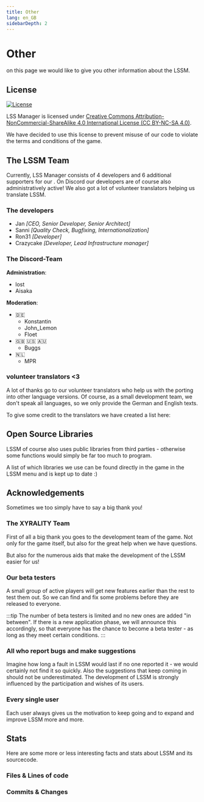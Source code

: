 ```yaml
---
title: Other
lang: en_GB
sidebarDepth: 2
---
```


# Other

on this page we would like to give you other information about the LSSM.

## License
[![License](https://mirrors.creativecommons.org/presskit/buttons/88x31/svg/by-nc-sa.eu.svg)][license]

LSS Manager is licensed under [Creative Commons Attribution-NonCommercial-ShareAlike 4.0 International License (CC BY-NC-SA 4.0)][license].

We have decided to use this license to prevent misuse of our code to violate the terms and conditions of the game.

## The LSSM Team
Currently, LSS Manager consists of 4 developers and 6 additional supporters for our <discord/>. On Discord our developers are of course also administratively active! We also got a lot of volunteer translators helping us translate LSSM.

### The developers

* Jan *[CEO, Senior Developer, Senior Architect]*
* Sanni *[Quality Check, Bugfixing, Internationalization]*
* Ron31 *[Developer]*
* Crazycake *[Developer, Lead Infrastructure manager]*

### The Discord-Team
**Administration**:

* lost
* Aisaka

**Moderation**:

* 🇩🇪
    * Konstantin
    * John_Lemon
    * Floet
* 🇬🇧 🇺🇸 🇦🇺
    * Buggs
* 🇳🇱
    * MPR

### volunteer translators <3
A lot of thanks go to our volunteer translators who help us with the porting into other language versions. Of course, as a small development team, we don't speak all languages, so we only provide the German and English texts.

To give some credit to the translators we have created a list here:
<translators/>

## Open Source Libraries
LSSM of course also uses public libraries from third parties - otherwise some functions would simply be far too much to program.

A list of which libraries we use can be found directly in the game in the LSSM menu and is kept up to date :)

## Acknowledgements
Sometimes we too simply have to say a big thank you!

### The XYRALITY Team
First of all a big thank you goes to the development team of the game. Not only for the game itself, but also for the great help when we have questions.

But also for the numerous aids that make the development of the LSSM easier for us!

### Our beta testers
A small group of active players will get new features earlier than the rest to test them out. So we can find and fix some problems before they are released to everyone.

:::tip
The number of beta testers is limited and no new ones are added "in between". If there is a new application phase, we will announce this accordingly, so that everyone has the chance to become a beta tester - as long as they meet certain conditions.
:::

### All who report bugs and make suggestions
Imagine how long a fault in LSSM would last if no one reported it - we would certainly not find it so quickly. Also the suggestions that keep coming in should not be underestimated. The development of LSSM is strongly influenced by the participation and wishes of its users.

### Every single user
Each user always gives us the motivation to keep going and to expand and improve LSSM more and more.

## Stats

Here are some more or less interesting facts and stats about LSSM and its sourcecode.

### Files & Lines of code

<stats-cloc/>

### Commits & Changes

<stats-git/>

[license]: https://creativecommons.org/licenses/by-nc-sa/4.0/deed.en

<!-- ==START_FOOTER== Do NOT edit anything below this line! Any edits will be removed as content is auto generated! -->
[lssm.status]: https://status.lss-manager.de/
[lssm.discord]: https://discord.gg/RcTNjpB
[lssm.userscript]: https://v4.lss-manager.de/lssm-v4.user.js
[lssm.donations]: https://donate.lss-manager.de/
[docs]: https://docs.lss-manager.de/
[docs.apps]: /en_GB/apps.md
[docs.appstore]: /en_GB/appstore.md
[docs.bugs]: /en_GB/bugs.md
[docs.error_report]: /en_GB/error_report.md
[docs.faq]: /en_GB/faq.md
[docs.metadata]: /en_GB/metadata.md
[docs.other]: /en_GB/other.md
[docs.settings]: /en_GB/settings.md
[docs.suggestions]: /en_GB/suggestions.md
[docs.support]: /en_GB/support.md
[games.self]: https://missionchief.co.uk
[tampermonkey]: https://tampermonkey.net/
[github]: https://github.com/LSS-Manager/LSSM-V.4
[github.issues]: https://github.com/LSS-Manager/LSSM-V.4/issues
[github.issues.open]: https://github.com/LSS-Manager/LSSM-V.4/issues?q=is%3Aissue+is%3Aopen+label%3Abug
